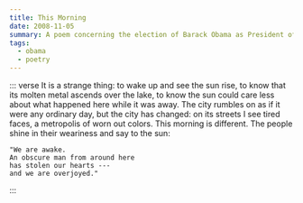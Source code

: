 ```yaml
---
title: This Morning
date: 2008-11-05
summary: A poem concerning the election of Barack Obama as President of the United States of America
tags:
  - obama
  - poetry
---
```


::: verse
    It is a strange thing:
    to wake up and see the sun rise,
    to know that its molten metal ascends over the lake,
    to know the sun could care less
    about what happened here while it was away.
    The city rumbles on as if it were any ordinary day,
    but the city has changed:
    on its streets I see tired faces,
    a metropolis of worn out colors.
    This morning is different.
    The people shine in their weariness and say to the sun:

    "We are awake.
    An obscure man from around here
    has stolen our hearts ---
    and we are overjoyed."
:::
